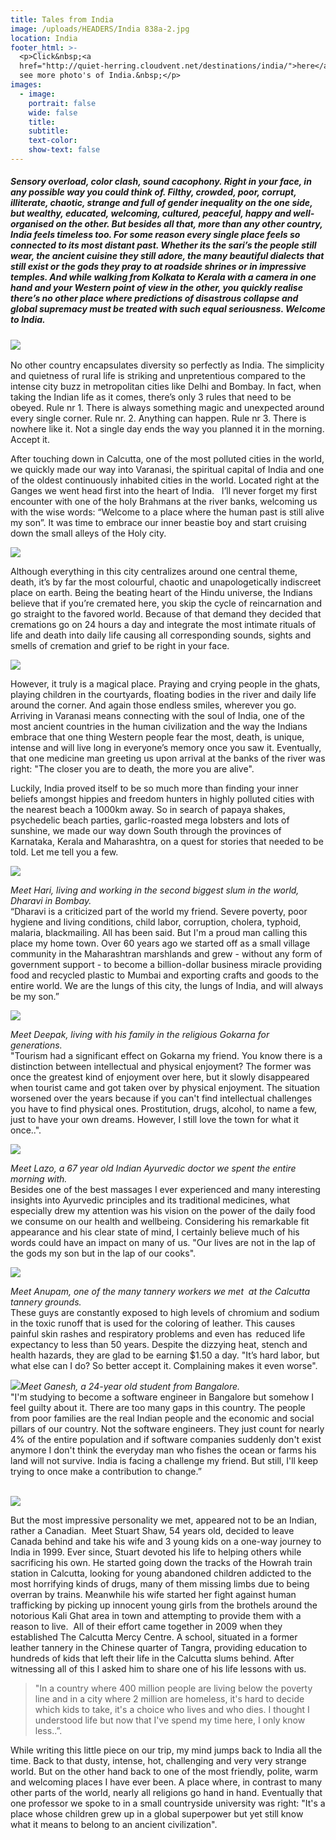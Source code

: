 ```yaml
---
title: Tales from India
image: /uploads/HEADERS/India 838a-2.jpg
location: India
footer_html: >-
  <p>Click&nbsp;<a
  href="http://quiet-herring.cloudvent.net/destinations/india/">here</a>&nbsp;to
  see more photo's of India.&nbsp;</p>
images:
  - image:
    portrait: false
    wide: false
    title:
    subtitle:
    text-color:
    show-text: false
---
```



##### Sensory overload, color clash, sound cacophony. Right in your face, in any possible way you could think of. Filthy, crowded, poor, corrupt, illiterate, chaotic, strange and full of gender inequality on the one side, but wealthy, educated, welcoming, cultured, peaceful, happy and well-organised on the other. But besides all that, more than any other country, India feels timeless too. For some reason every single place feels so connected to its most distant past. Whether its the sari’s the people still wear, the ancient cuisine they still adore, the many beautiful dialects that still exist or the gods they pray to at roadside shrines or in impressive temples. And while walking from Kolkata to Kerala with a camera in one hand and your Western point of view in the other, you quickly realise there’s no other place where predictions of disastrous collapse and global supremacy must be treated with such equal seriousness. Welcome to India.&nbsp;

### ![](/uploads/versions/india-838a-2-1---x----2048-711x---.jpg)

No other country encapsulates diversity so perfectly as India. The simplicity and quietness of rural life is striking and unpretentious compared to the intense city buzz in metropolitan cities like Delhi and Bombay. In fact, when taking the Indian life as it comes, there’s only 3 rules that need to be obeyed. Rule nr 1. There is always something magic and unexpected around every single corner. Rule nr. 2. Anything can happen. Rule nr 3. There is nowhere like it. Not a single day ends the way you planned it in the morning. Accept it.&nbsp;

After touching down in Calcutta, one of the most polluted cities in the world, we quickly made our way into Varanasi, the spiritual capital of India and one of the oldest continuously inhabited cities in the world. Located right at the Ganges we went head first into the heart of India. &nbsp; I’ll never forget my first encounter with one of the holy Brahmans at the river banks, welcoming us with the wise words: “Welcome to a place where the human past is still alive my son”. It was time to embrace our inner beastie boy and start cruising down the small alleys of the Holy city.

![](/uploads/versions/india-445-1---x----2048-1365x---.jpg)

Although everything in this city centralizes around one central theme, death, it’s by far the most colourful, chaotic and unapologetically indiscreet place on earth. Being the beating heart of the Hindu universe, the Indians believe that if you’re cremated here, you skip the cycle of reincarnation and go straight to the favored world. Because of that demand they decided that cremations go on 24 hours a day and integrate the most intimate rituals of life and death into daily life causing all corresponding sounds, sights and smells of cremation and grief to be right in your face. &nbsp;

![](/uploads/versions/india-394-2---x----2048-1365x---.jpg)

However, it truly is a magical place. Praying and crying people in the ghats, playing children in the courtyards, floating bodies in the river and daily life around the corner. And again those endless smiles, wherever you go. Arriving in Varanasi means connecting with the soul of India, one of the most ancient countries in the human civilization and the way the Indians embrace that one thing Western people fear the most, death, is unique, intense and will live long in everyone’s memory once you saw it. Eventually, that one medicine man greeting us upon arrival at the banks of the river was right: "The closer you are to death, the more you are alive".

Luckily, India proved itself to be so much more than finding your inner beliefs amongst hippies and freedom hunters in highly polluted cities with the nearest beach a 1000km away. So in search of papaya shakes, psychedelic beach parties, garlic-roasted mega lobsters and lots of sunshine, we made our way down South through the provinces of Karnataka, Kerala and Maharashtra, on a quest for stories that needed to be told. Let me tell you a few.&nbsp;

![](/uploads/versions/india-3272-1---x----2048-1365x---.jpg)

*Meet Hari, living and working in the second biggest slum in the world, Dharavi in Bombay.&nbsp;*<br>“Dharavi is a criticized part of the world my friend. Severe poverty, poor hygiene and living conditions, child labor, corruption, cholera, typhoid, malaria, blackmailing. All has been said. But I'm a proud man calling this place my home town. Over 60 years ago we started off as a small village community in the Maharashtran marshlands and grew - without any form of government support - to become a billion-dollar business miracle providing food and recycled plastic to Mumbai and exporting crafts and goods to the entire world. We are the lungs of this city, the lungs of India, and will always be my son.”&nbsp;

![](/uploads/versions/india-2399-1---x----2048-1365x---.jpg)

*Meet Deepak, living with his family in the religious Gokarna for generations.&nbsp;*<br>"Tourism had a significant effect on Gokarna my friend. You know there is a distinction between intellectual and physical enjoyment? The former was once the greatest kind of enjoyment over here, but it slowly disappeared when tourist came and got taken over by physical enjoyment. The situation worsened over the years because if you can't find intellectual challenges you have to find physical ones. Prostitution, drugs, alcohol, to name a few, just to have your own dreams. However, I still love the town for what it once..".

![](/uploads/versions/india-2843-1---x----1365-2048x---.jpg)

*Meet Lazo, a 67 year old Indian Ayurvedic doctor we spent the entire morning with.&nbsp;*<br>Besides one of the best massages I ever experienced and many interesting insights into Ayurvedic principles and its traditional medicines, what especially drew my attention was his vision on the power of the daily food we consume on our health and wellbeing. Considering his remarkable fit appearance and his clear state of mind, I certainly believe much of his words could have an impact on many of us. "Our lives are not in the lap of the gods my son but in the lap of our cooks".

![](/uploads/versions/india-259-1---x----2048-1365x---.jpg)

*Meet Anupam, one of the many tannery workers we met &nbsp;at the Calcutta tannery grounds.*&nbsp;<br>These guys are constantly exposed to high levels of chromium and sodium in the toxic runoff that is used for the coloring of leather. This causes painful skin rashes and respiratory problems and even has  reduced life expectancy to less than 50 years. Despite the dizzying heat, stench and health hazards, they are glad to be earning $1.50 a day. "It’s hard labor, but what else can I do? So better accept it. Complaining makes it even worse".

![](/uploads/versions/india-2328---x----2048-1365x---.jpg)*Meet Ganesh, a 24-year old student from Bangalore.*<br>"I'm studying to become a software engineer in Bangalore but somehow I feel guilty about it. There are too many gaps in this country. The people from poor families are the real Indian people and the economic and social pillars of our country. Not the software engineers. They just count for nearly 4% of the entire population and if software companies suddenly don't exist anymore I don't think the everyday man who fishes the ocean or farms his land will not survive. India is facing a challenge my friend. But still, I'll keep trying to once make a contribution to change.”

<br>![](/uploads/versions/india-290---x----2048-1365x---.jpg)

But the most impressive personality we met, appeared not to be an Indian, rather a Canadian.&nbsp; Meet Stuart Shaw, 54 years old, decided to leave Canada behind and take his wife and 3 young kids on a one-way journey to India in 1999. Ever since, Stuart devoted his life to helping others while sacrificing his own. He started going down the tracks of the Howrah train station in Calcutta, looking for young abandoned children addicted to the most horrifying kinds of drugs, many of them missing limbs due to being overran by trains. Meanwhile his wife started her fight against human trafficking by picking up innocent young girls from the brothels around the notorious Kali Ghat area in town and attempting to provide them with a reason to live. &nbsp;All of their effort came together in 2009 when they established The Calcutta Mercy Centre. A school, situated in a former leather tannery in the Chinese quarter of Tangra, providing education to hundreds of kids that left their life in the Calcutta slums behind. After witnessing all of this I asked him to share one of his life lessons with us.

> "In a country where 400 million people are living below the poverty line and in a city where 2 million are homeless, it's hard to decide which kids to take, it's a choice who lives and who dies. I thought I understood life but now that I've spend my time here, I only know less..”.

While writing this little piece on our trip, my mind jumps back to India all the time. Back to that dusty, intense, hot, challenging and very very strange world. But on the other hand back to one of the most friendly, polite, warm and welcoming places I have ever been. A place where, in contrast to many other parts of the world, nearly all religions go hand in hand. Eventually that one professor we spoke to in a small countryside university was right: "It's a place whose children grew up in a global superpower but yet still know what it means to belong to an ancient civilization".